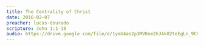 ```yaml
---
title: The Centrality of Christ
date: 2016-02-07
preacher: lucas-dourado
scripture: John 1:1-18
audio: https://drive.google.com/file/d/1ymG4as2p3MVKne2hJ4k82teEgLn_9CUU/view
---
```

